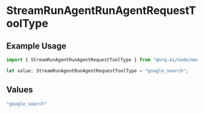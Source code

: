 # StreamRunAgentRunAgentRequestToolType

## Example Usage

```typescript
import { StreamRunAgentRunAgentRequestToolType } from "@orq-ai/node/models/operations";

let value: StreamRunAgentRunAgentRequestToolType = "google_search";
```

## Values

```typescript
"google_search"
```
